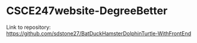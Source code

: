 # CSCE247website-DegreeBetter
Link to repository: https://github.com/sdstone27/BatDuckHamsterDolphinTurtle-WithFrontEnd
